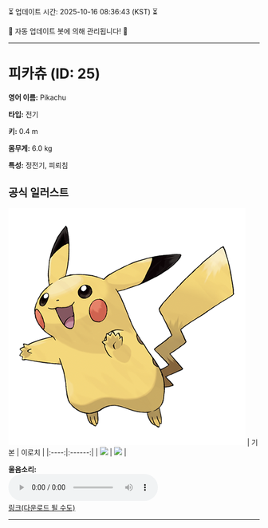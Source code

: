 
⏳ 업데이트 시간: 2025-10-16 08:36:43 (KST) ⏳

🤖 자동 업데이트 봇에 의해 관리됩니다! 🤖

---

# 피카츄 (ID: 25)
**영어 이름:** Pikachu

**타입:** 전기

**키:** 0.4 m

**몸무게:** 6.0 kg

**특성:** 정전기, 피뢰침

## 공식 일러스트
![](https://raw.githubusercontent.com/PokeAPI/sprites/master/sprites/pokemon/other/official-artwork/25.png)
| 기본 | 이로치 |
|:----:|:------:|
| <img src="http://play.pokemonshowdown.com/sprites/ani/pikachu.gif" width="200"> | <img src="http://play.pokemonshowdown.com/sprites/ani-shiny/pikachu.gif" width="200"> |

**울음소리:**<br><audio controls src="https://raw.githubusercontent.com/PokeAPI/cries/main/cries/pokemon/latest/25.ogg"></audio><br> [링크(다운로드 될 수도)](https://raw.githubusercontent.com/PokeAPI/cries/main/cries/pokemon/latest/25.ogg)


---
